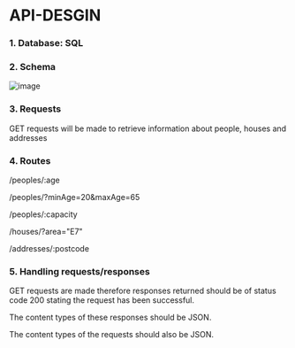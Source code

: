 # API-DESGIN

### 1. Database: SQL

### 2. Schema

 ![image](https://user-images.githubusercontent.com/73557557/177518765-ebc813a8-891a-475e-840a-34c6f9bcf65c.png)

### 3. Requests

GET requests will be made to retrieve information about people, houses and addresses

### 4. Routes

 /peoples/:age

 /peoples/?minAge=20&maxAge=65

 /peoples/:capacity

 /houses/?area="E7"

 /addresses/:postcode

### 5. Handling requests/responses

GET requests are made therefore responses returned should be of status code 200 stating the request has been successful.

The content types of these responses should be JSON.

The content types of the requests should also be JSON.
